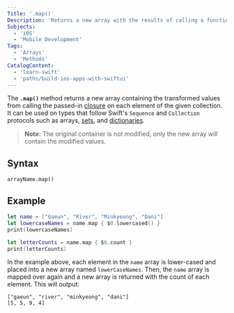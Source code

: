 ```yaml
---
Title: '.map()'
Description: 'Returns a new array with the results of calling a function for every element in the array.'
Subjects:
  - 'iOS'
  - 'Mobile Development'
Tags:
  - 'Arrays'
  - 'Methods'
CatalogContent:
  - 'learn-swift'
  - 'paths/build-ios-apps-with-swiftui'
---
```


The **`.map()`** method returns a new array containing the transformed values from calling the passed-in [closure](https://www.codecademy.com/resources/docs/swift/closures) on each element of the given collection. It can be used on types that follow Swift's `Sequence` and `Collection` protocols such as arrays, [sets](https://www.codecademy.com/resources/docs/swift/sets), and [dictionaries](https://www.codecademy.com/resources/docs/swift/dictionaries). 
 
> **Note:** The original container is not modified, only the new array will contain the modified values.

## Syntax

```pseudo
arrayName.map()
```

## Example

```swift
let name = ["Gaeun", "River", "Minkyeong", "Dani"]
let lowercaseNames = name.map { $0.lowercased() }
print(lowercaseNames)

let letterCounts = name.map { $0.count }
print(letterCounts)
```

In the example above, each element in the `name` array is lower-cased and placed into a new array named `lowerCaseNames`. Then, the `name` array is mapped over again and a new array is returned with the count of each element. This will output:

```shell
["gaeun", "river", "minkyeong", "dani"]
[5, 5, 9, 4]
```
